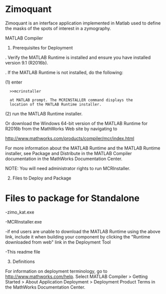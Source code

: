 # Zimoquant
Zimoquant is an interface application implemented in Matlab used to define the masks of the spots of interest in a zymography.


MATLAB Compiler

1. Prerequisites for Deployment 

. Verify the MATLAB Runtime is installed and ensure you have installed version 9.1 (R2016b).   

. If the MATLAB Runtime is not installed, do the following:

  (1) enter
  
      >>mcrinstaller
      
      at MATLAB prompt. The MCRINSTALLER command displays the 
      location of the MATLAB Runtime installer.

  (2) run the MATLAB Runtime installer.

Or download the Windows 64-bit version of the MATLAB Runtime for R2016b from the MathWorks Web site by navigating to

   http://www.mathworks.com/products/compiler/mcr/index.html
   
   
For more information about the MATLAB Runtime and the MATLAB Runtime installer, see Package and Distribute in the MATLAB Compiler documentation in the MathWorks Documentation Center.    


NOTE: You will need administrator rights to run MCRInstaller. 


2. Files to Deploy and Package

Files to package for Standalone 
================================
-zimo_kat.exe

-MCRInstaller.exe 

-if end users are unable to download the MATLAB Runtime using the above link, include it when building your component by clicking the "Runtime downloaded from web" link in the Deployment Tool

-This readme file 

3. Definitions

For information on deployment terminology, go to http://www.mathworks.com/help. 
Select MATLAB Compiler > Getting Started > About Application Deployment > Deployment Product Terms in the MathWorks Documentation Center.
